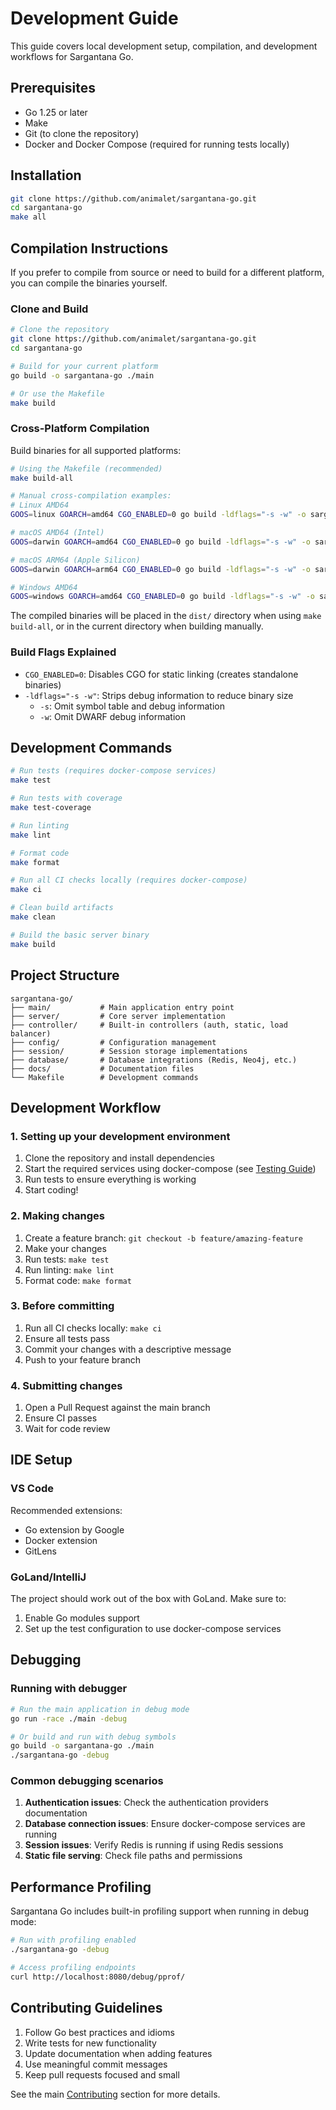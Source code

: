 # Development Guide

This guide covers local development setup, compilation, and development workflows for Sargantana Go.

## Prerequisites

- Go 1.25 or later
- Make
- Git (to clone the repository)
- Docker and Docker Compose (required for running tests locally)

## Installation

```bash
git clone https://github.com/animalet/sargantana-go.git
cd sargantana-go
make all
```

## Compilation Instructions

If you prefer to compile from source or need to build for a different platform, you can compile the binaries yourself.

### Clone and Build

```bash
# Clone the repository
git clone https://github.com/animalet/sargantana-go.git
cd sargantana-go

# Build for your current platform
go build -o sargantana-go ./main

# Or use the Makefile
make build
```

### Cross-Platform Compilation

Build binaries for all supported platforms:

```bash
# Using the Makefile (recommended)
make build-all

# Manual cross-compilation examples:
# Linux AMD64
GOOS=linux GOARCH=amd64 CGO_ENABLED=0 go build -ldflags="-s -w" -o sargantana-go-linux-amd64 ./main

# macOS AMD64 (Intel)
GOOS=darwin GOARCH=amd64 CGO_ENABLED=0 go build -ldflags="-s -w" -o sargantana-go-macos-amd64 ./main

# macOS ARM64 (Apple Silicon)
GOOS=darwin GOARCH=arm64 CGO_ENABLED=0 go build -ldflags="-s -w" -o sargantana-go-macos-arm64 ./main

# Windows AMD64
GOOS=windows GOARCH=amd64 CGO_ENABLED=0 go build -ldflags="-s -w" -o sargantana-go-windows-amd64.exe ./main
```

The compiled binaries will be placed in the `dist/` directory when using `make build-all`, or in the current directory when building manually.

### Build Flags Explained

- `CGO_ENABLED=0`: Disables CGO for static linking (creates standalone binaries)
- `-ldflags="-s -w"`: Strips debug information to reduce binary size
  - `-s`: Omit symbol table and debug information
  - `-w`: Omit DWARF debug information

## Development Commands

```bash
# Run tests (requires docker-compose services)
make test

# Run tests with coverage
make test-coverage

# Run linting
make lint

# Format code
make format

# Run all CI checks locally (requires docker-compose)
make ci

# Clean build artifacts
make clean

# Build the basic server binary
make build
```

## Project Structure

```
sargantana-go/
├── main/           # Main application entry point
├── server/         # Core server implementation
├── controller/     # Built-in controllers (auth, static, load balancer)
├── config/         # Configuration management
├── session/        # Session storage implementations
├── database/       # Database integrations (Redis, Neo4j, etc.)
├── docs/           # Documentation files
└── Makefile        # Development commands
```

## Development Workflow

### 1. Setting up your development environment

1. Clone the repository and install dependencies
2. Start the required services using docker-compose (see [Testing Guide](testing.md))
3. Run tests to ensure everything is working
4. Start coding!

### 2. Making changes

1. Create a feature branch: `git checkout -b feature/amazing-feature`
2. Make your changes
3. Run tests: `make test`
4. Run linting: `make lint`
5. Format code: `make format`

### 3. Before committing

1. Run all CI checks locally: `make ci`
2. Ensure all tests pass
3. Commit your changes with a descriptive message
4. Push to your feature branch

### 4. Submitting changes

1. Open a Pull Request against the main branch
2. Ensure CI passes
3. Wait for code review

## IDE Setup

### VS Code

Recommended extensions:
- Go extension by Google
- Docker extension
- GitLens

### GoLand/IntelliJ

The project should work out of the box with GoLand. Make sure to:
1. Enable Go modules support
2. Set up the test configuration to use docker-compose services

## Debugging

### Running with debugger

```bash
# Run the main application in debug mode
go run -race ./main -debug

# Or build and run with debug symbols
go build -o sargantana-go ./main
./sargantana-go -debug
```

### Common debugging scenarios

1. **Authentication issues**: Check the authentication providers documentation
2. **Database connection issues**: Ensure docker-compose services are running
3. **Session issues**: Verify Redis is running if using Redis sessions
4. **Static file serving**: Check file paths and permissions

## Performance Profiling

Sargantana Go includes built-in profiling support when running in debug mode:

```bash
# Run with profiling enabled
./sargantana-go -debug

# Access profiling endpoints
curl http://localhost:8080/debug/pprof/
```

## Contributing Guidelines

1. Follow Go best practices and idioms
2. Write tests for new functionality
3. Update documentation when adding features
4. Use meaningful commit messages
5. Keep pull requests focused and small

See the main [Contributing](../README.md#contributing) section for more details.
